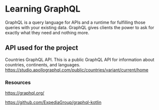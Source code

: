# Learning GraphQL
GraphQL is a query language for APIs and a runtime for fulfilling those queries with your existing data. GraphQL gives clients the power to ask for exactly what they need and nothing more.

## API used for the project
Countries GraphQL API. This is a public GraphQL API for information about countries, continents, and languages.
https://studio.apollographql.com/public/countries/variant/current/home

### Resources
https://graphql.org/

https://github.com/ExpediaGroup/graphql-kotlin
